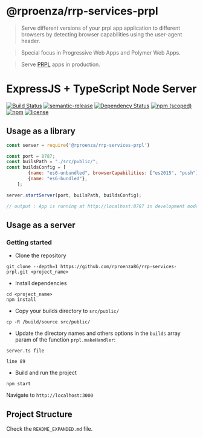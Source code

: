 # @rproenza/rrp-services-prpl

> Serve different versions of your prpl app application to different browsers by detecting browser capabilities using the user-agent header.

> Special focus in Progressive Web Apps and Polymer Web Apps.

> Serve [PRPL](https://developers.google.com/web/fundamentals/performance/prpl-pattern/) apps in production.

# ExpressJS + TypeScript Node Server

[![Build Status](https://travis-ci.org/rproenza86/rrp-services-prpl.svg?branch=feature%2Fnpm-deploy)](https://travis-ci.org/rproenza86/rrp-services-prpl)
[![semantic-release](https://img.shields.io/badge/%20%20%F0%9F%93%A6%F0%9F%9A%80-semantic--release-e10079.svg)](https://github.com/semantic-release/semantic-release)
[![Dependency Status](https://www.versioneye.com/user/projects/5a14ca6e0fb24f2a6d408d11/badge.svg?style=flat-square)](https://www.versioneye.com/user/projects/5a14ca6e0fb24f2a6d408d11)
[![npm (scoped)](https://img.shields.io/npm/v/@rproenza/rrp-services-prpl.svg)](https://www.npmjs.com/package/@rproenza/rrp-services-prpl)
[![npm](https://img.shields.io/npm/dt/@rproenza/rrp-services-prpl.svg)](https://www.npmjs.com/package/@rproenza/rrp-services-prpl)
[![license](https://img.shields.io/github/license/rproenza86/rrp-services-prpl.svg)](https://github.com/rproenza86/rrp-services-prpl/blob/master/LICENSE)

## Usage as a library

```js
const server = require('@rproenza/rrp-services-prpl')

const port = 8787;
const builsPath = "./src/public/";
const buildsConfig = [
        {name: "es6-unbundled", browserCapabilities: ["es2015", "push"]},
        {name: "es6-bundled"},
    ];

server.startServer(port, builsPath, buildsConfig);

// output : App is running at http://localhost:8787 in development mode
```
## Usage as a server

### Getting started
- Clone the repository
```
git clone --depth=1 https://github.com/rproenza86/rrp-services-prpl.git <project_name>
```
- Install dependencies 
```
cd <project_name>
npm install
```
- Copy your builds directory to `src/public/`
```
cp -R /build/source src/public/ 
```
- Update the directory names and others options in the `builds` array param of the function `prpl.makeHandler`:
```
server.ts file
```
```
line 89
```
- Build and run the project
```
npm start
```
Navigate to `http://localhost:3000`

## Project Structure
Check the `README_EXPANDED.md` file.
